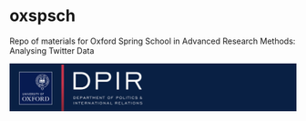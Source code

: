 # oxspsch
Repo of  materials for Oxford Spring School in Advanced Research Methods: Analysing Twitter Data

![Alt Text](coursebanner.png)